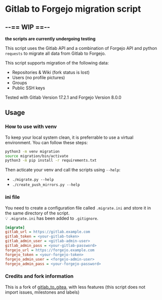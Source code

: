 # Gitlab to Forgejo migration script

## --== WIP ==--

**the scripts are currently undergoing testing**

This script uses the Gitlab API and a combination of Forgejo API and python `requests` to migrate all data from Gitlab to Forgejo.

This script supports migration of the following data:

* Repositories & Wiki (fork status is lost)
* Users (no profile pictures)
* Groups
* Public SSH keys

Tested with Gitlab Version 17.2.1 and Forgejo Version 8.0.0

## Usage

### How to use with venv

To keep your local system clean, it is preferrable to use a virtual environment.
You can follow these steps:

```bash
python3 -m venv migration
source migration/bin/activate
python3 -m pip install -r requirements.txt
```

Then acticate your venv and call the scripts using `--help`:

* `./migrate.py --help`
* `./create_push_mirrors.py --help`

### ini file

You need to create a configuration file called `.migrate.ini` and store it in the same directory of the script.  
:bulb: `.migrate.ini` has been added to `.gitignore`.

```ini
[migrate]
gitlab_url = https://gitlab.example.com
gitlab_token = <your-gitlab-token>
gitlab_admin_user = <gitlab-admin-user>
gitlab_admin_pass = <your-gitlab-password>
forgejo_url = https://forgejo.example.com
forgejo_token = <your-forgejo-token>
forgejo_admin_user = <forgejo-admin-user>
forgejo_admin_pass = <your-forgejo-password>
```

### Credits and fork information

This is a fork of [gitlab_to_gitea](https://git.autonomic.zone/kawaiipunk/gitlab-to-gitea.git), with less features (this script does not import issues, milestones and labels)

